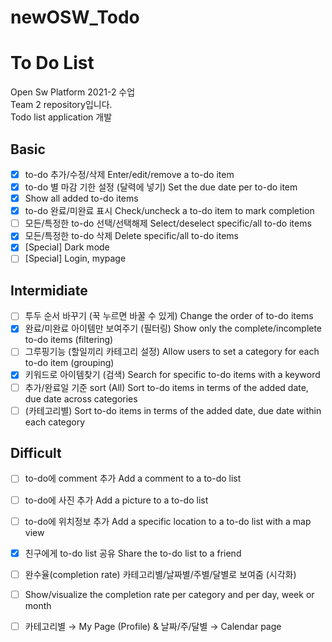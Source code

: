 # newOSW_Todo
# To Do List

Open Sw Platform 2021-2 수업\
Team 2 repository입니다.\
Todo list application 개발


## Basic
- [x] to-do 추가/수정/삭제 Enter/edit/remove a to-do item
- [x] to-do 별 마감 기한 설정 (달력에 넣기) Set the due date per to-do item
- [x] Show all added to-do items
- [x] to-do 완료/미완료 표시 Check/uncheck a to-do item to mark completion
- [ ] 모든/특정한 to-do 선택/선택해제 Select/deselect specific/all to-do items
- [x] 모든/특정한 to-do 삭제 Delete specific/all to-do items
- [x] [Special] Dark mode
- [ ] [Special] Login, mypage

## Intermidiate
- [ ] 투두 순서 바꾸기 (꾹 누르면 바꿀 수 있게) Change the order of to-do items
- [x] 완료/미완료 아이템만 보여주기 (필터링) Show only the complete/incomplete to-do items (filtering)
- [ ] 그루핑기능 (할일끼리 카테고리 설정) Allow users to set a category for each to-do item (grouping)
- [x] 키워드로 아이템찾기 (검색) Search for specific to-do items with a keyword
- [ ] 추가/완료일 기준 sort (All) Sort to-do items in terms of the added date, due date across categories
- [ ] (카테고리별) Sort to-do items in terms of the added date, due date within each category

## Difficult
- [ ] to-do에 comment 추가 Add a comment to a to-do list
- [ ] to-do에 사진 추가 Add a picture to a to-do list
- [ ] to-do에 위치정보 추가 Add a specific location to a to-do list with a map view
- [x] 친구에게 to-do list 공유 Share the to-do list to a friend
- [ ] 완수율(completion rate) 카테고리별/날짜별/주별/달별로 보여줌 (시각화)
- [ ] Show/visualize the completion rate per category and per day, week or month
- [ ] 카테고리별 → My Page (Profile) & 날짜/주/달별 → Calendar page


